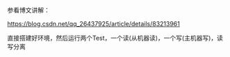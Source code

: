 
参看博文讲解：

https://blog.csdn.net/qq_26437925/article/details/83213961


直接搭建好环境，然后运行两个Test，一个读(从机器读)，一个写(主机器写)，读写分离